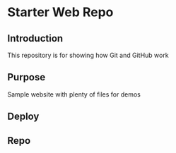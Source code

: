 # Starter Web Repo

## Introduction

This repository is for showing how Git and GitHub work

## Purpose

Sample website with plenty of files for demos

## Deploy

## Repo